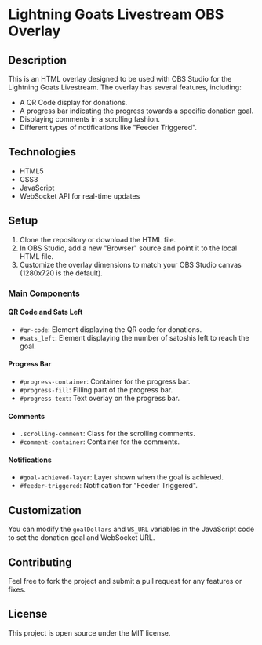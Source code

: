# Lightning Goats Livestream OBS Overlay

## Description

This is an HTML overlay designed to be used with OBS Studio for the Lightning Goats Livestream. The overlay has several features, including:

- A QR Code display for donations.
- A progress bar indicating the progress towards a specific donation goal.
- Displaying comments in a scrolling fashion.
- Different types of notifications like "Feeder Triggered".

## Technologies

- HTML5
- CSS3
- JavaScript
- WebSocket API for real-time updates

## Setup

1. Clone the repository or download the HTML file.
2. In OBS Studio, add a new "Browser" source and point it to the local HTML file.
3. Customize the overlay dimensions to match your OBS Studio canvas (1280x720 is the default).

### Main Components

#### QR Code and Sats Left

- `#qr-code`: Element displaying the QR code for donations.
- `#sats_left`: Element displaying the number of satoshis left to reach the goal.

#### Progress Bar

- `#progress-container`: Container for the progress bar.
- `#progress-fill`: Filling part of the progress bar.
- `#progress-text`: Text overlay on the progress bar.

#### Comments

- `.scrolling-comment`: Class for the scrolling comments.
- `#comment-container`: Container for the comments.

#### Notifications

- `#goal-achieved-layer`: Layer shown when the goal is achieved.
- `#feeder-triggered`: Notification for "Feeder Triggered".

## Customization

You can modify the `goalDollars` and `WS_URL` variables in the JavaScript code to set the donation goal and WebSocket URL.

## Contributing

Feel free to fork the project and submit a pull request for any features or fixes.

## License

This project is open source under the MIT license.
